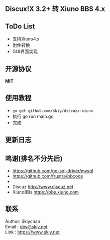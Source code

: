 Discux!X 3.2+ 转 Xiuno BBS 4.x
------

## ToDo List
- 支持Xiuno4.x
- 附件转换
- GUI界面实现

## 开源协议
**MIT**

## 使用教程
- ```go get github.com/skiy/discuzx-xiuno```   
- 执行 go run main.go
- 完成

## 更新日志

## 鸣谢(排名不分先后)
- https://github.com/go-sql-driver/mysql
- https://github.com/frustra/bbcode
- 
- Discuz http://www.discuz.net
- XiunoBBs https://bbs.xiuno.com

## 联系
Author: Skiychan   
Email : dev@skiy.net   
Link  : https://www.skiy.net   